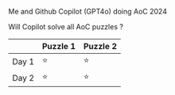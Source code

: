 Me and Github Copilot (GPT4o) doing AoC 2024

Will Copilot solve all AoC puzzles ?

|          | Puzzle 1 | Puzzle 2 |
|----------|----------|----------|
| Day 1    |       ⭐   |    ⭐      |
| Day 2    |       ⭐   |    ⭐      |
